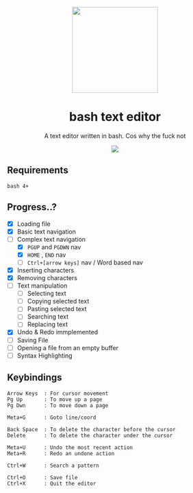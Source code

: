 
<p align="center"><img src="https://imgur.com/8gdhpmv.png" width="200px"></p>
<h1 align="center">bash text editor</h1> <p
align="center">A text editor written in bash.
Cos why the fuck not</p>

<p align="center"><img src="https://imgur.com/TE5l5eK.png"></p>


## Requirements
```
bash 4+
```

## Progress..?

- [X] Loading file
- [X] Basic text navigation
- [ ] Complex text navigation
  - [X] `PGUP` and `PGDWN` nav
  - [X] `HOME` , `END` nav
  - [ ] `Ctrl+[arrow keys]` nav / Word based nav
- [X] Inserting characters
- [X] Removing characters
- [ ] Text manipulation
  - [ ] Selecting text
  - [ ] Copying selected text
  - [ ] Pasting selected text
  - [ ] Searching text
  - [ ] Replacing text
- [X] Undo & Redo immplemented
- [ ] Saving File
- [ ] Opening a file from an empty buffer
- [ ] Syntax Highlighting

## Keybindings
```
Arrow Keys  : For cursor movement
Pg Up       : To move up a page
Pg Dwn      : To move down a page

Meta+G      : Goto line/coord

Back Space  : To delete the character before the cursor
Delete      : To delete the character under the cursor

Meta+U      : Undo the most recent action
Meta+R      : Redo an undone action

Ctrl+W      : Search a pattern

Ctrl+O      : Save file
Ctrl+X      : Quit the editor
```
